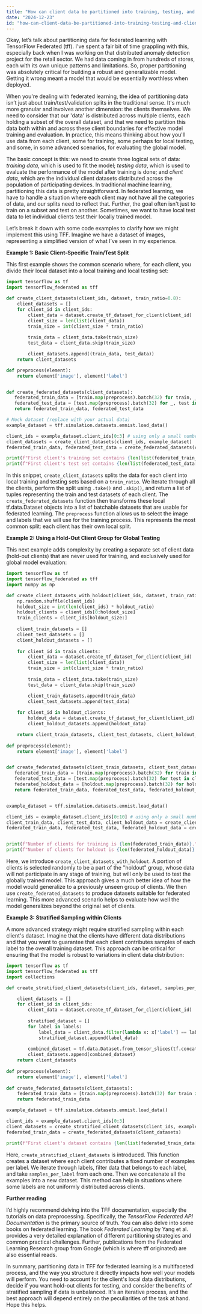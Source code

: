 ```yaml
---
title: "How can client data be partitioned into training, testing, and client sets using TFF?"
date: "2024-12-23"
id: "how-can-client-data-be-partitioned-into-training-testing-and-client-sets-using-tff"
---
```


Okay, let’s talk about partitioning data for federated learning with TensorFlow Federated (tff). I've spent a fair bit of time grappling with this, especially back when I was working on that distributed anomaly detection project for the retail sector. We had data coming in from hundreds of stores, each with its own unique patterns and limitations. So, proper partitioning was absolutely critical for building a robust and generalizable model. Getting it wrong meant a model that would be essentially worthless when deployed.

When you're dealing with federated learning, the idea of partitioning data isn’t just about train/test/validation splits in the traditional sense. It's much more granular and involves another dimension: the clients themselves. We need to consider that our 'data' is distributed across multiple clients, each holding a subset of the overall dataset, and that we need to partition this data both within and across these client boundaries for effective model training and evaluation. In practice, this means thinking about how you'll use data from each client, some for training, some perhaps for local testing, and some, in some advanced scenarios, for evaluating the global model.

The basic concept is this: we need to create three logical sets of data: *training data*, which is used to fit the model; *testing data*, which is used to evaluate the performance of the model after training is done; and *client data*, which are the individual client datasets distributed across the population of participating devices. In traditional machine learning, partitioning this data is pretty straightforward. In federated learning, we have to handle a situation where each client may not have all the categories of data, and our splits need to reflect that. Further, the goal often isn't just to train on a subset and test on another. Sometimes, we want to have local test data to let individual clients test their locally trained model.

Let’s break it down with some code examples to clarify how we might implement this using TFF. Imagine we have a dataset of images, representing a simplified version of what I’ve seen in my experience.

**Example 1: Basic Client-Specific Train/Test Split**

This first example shows the common scenario where, for each client, you divide their local dataset into a local training and local testing set:

```python
import tensorflow as tf
import tensorflow_federated as tff

def create_client_datasets(client_ids, dataset, train_ratio=0.8):
    client_datasets = []
    for client_id in client_ids:
        client_data = dataset.create_tf_dataset_for_client(client_id)
        client_size = len(list(client_data))
        train_size = int(client_size * train_ratio)
        
        train_data = client_data.take(train_size)
        test_data = client_data.skip(train_size)

        client_datasets.append((train_data, test_data))
    return client_datasets

def preprocess(element):
    return element['image'], element['label']


def create_federated_datasets(client_datasets):
   federated_train_data = [train.map(preprocess).batch(32) for train, _ in client_datasets]
   federated_test_data = [test.map(preprocess).batch(32) for _, test in client_datasets]
   return federated_train_data, federated_test_data

# Mock dataset (replace with your actual data)
example_dataset = tff.simulation.datasets.emnist.load_data()

client_ids = example_dataset.client_ids[0:3] # using only a small number of clients for the demo
client_datasets = create_client_datasets(client_ids, example_dataset)
federated_train_data, federated_test_data = create_federated_datasets(client_datasets)

print(f"First client's training set contains {len(list(federated_train_data[0]))} batches.")
print(f"First client's test set contains {len(list(federated_test_data[0]))} batches.")
```

In this snippet, `create_client_datasets` splits the data for each client into local training and testing sets based on a `train_ratio`. We iterate through all the clients, perform the split using `.take()` and `.skip()`, and return a list of tuples representing the train and test datasets of each client. The `create_federated_datasets` function then transforms these local tf.data.Dataset objects into a list of batchable datasets that are usable for federated learning. The `preprocess` function allows us to select the image and labels that we will use for the training process. This represents the most common split: each client has their own local split.

**Example 2: Using a Hold-Out Client Group for Global Testing**

This next example adds complexity by creating a separate set of client data (hold-out clients) that are never used for training, and exclusively used for global model evaluation:

```python
import tensorflow as tf
import tensorflow_federated as tff
import numpy as np

def create_client_datasets_with_holdout(client_ids, dataset, train_ratio=0.8, holdout_ratio = 0.2):
    np.random.shuffle(client_ids)
    holdout_size = int(len(client_ids) * holdout_ratio)
    holdout_clients = client_ids[0:holdout_size]
    train_clients = client_ids[holdout_size:]
    
    client_train_datasets = []
    client_test_datasets = []
    client_holdout_datasets = []
    
    for client_id in train_clients:
        client_data = dataset.create_tf_dataset_for_client(client_id)
        client_size = len(list(client_data))
        train_size = int(client_size * train_ratio)
        
        train_data = client_data.take(train_size)
        test_data = client_data.skip(train_size)

        client_train_datasets.append(train_data)
        client_test_datasets.append(test_data)
        
    for client_id in holdout_clients:
        holdout_data = dataset.create_tf_dataset_for_client(client_id)
        client_holdout_datasets.append(holdout_data)

    return client_train_datasets, client_test_datasets, client_holdout_datasets
    
def preprocess(element):
    return element['image'], element['label']


def create_federated_datasets(client_train_datasets, client_test_datasets, client_holdout_datasets):
   federated_train_data = [train.map(preprocess).batch(32) for train in client_train_datasets]
   federated_test_data = [test.map(preprocess).batch(32) for test in client_test_datasets]
   federated_holdout_data = [holdout.map(preprocess).batch(32) for holdout in client_holdout_datasets]
   return federated_train_data, federated_test_data, federated_holdout_data


example_dataset = tff.simulation.datasets.emnist.load_data()

client_ids = example_dataset.client_ids[0:10] # using only a small number of clients for the demo
client_train_data, client_test_data, client_holdout_data = create_client_datasets_with_holdout(client_ids, example_dataset)
federated_train_data, federated_test_data, federated_holdout_data = create_federated_datasets(client_train_data, client_test_data, client_holdout_data)


print(f"Number of clients for training is {len(federated_train_data)}.")
print(f"Number of clients for holdout is {len(federated_holdout_data)}.")

```

Here, we introduce `create_client_datasets_with_holdout`. A portion of clients is selected randomly to be a part of the "holdout" group, whose data will not participate in any stage of training, but will only be used to test the globally trained model. This approach gives a much better idea of how the model would generalize to a previously unseen group of clients. We then use `create_federated_datasets` to produce datasets suitable for federated learning. This more advanced scenario helps to evaluate how well the model generalizes beyond the original set of clients.

**Example 3: Stratified Sampling within Clients**

A more advanced strategy might require stratified sampling within each client's dataset. Imagine that the clients have different data distributions and that you want to guarantee that each client contributes samples of each label to the overall training dataset. This approach can be critical for ensuring that the model is robust to variations in client data distribution:

```python
import tensorflow as tf
import tensorflow_federated as tff
import collections

def create_stratified_client_datasets(client_ids, dataset, samples_per_label=5, labels = [0,1,2,3,4,5,6,7,8,9]):

    client_datasets = []
    for client_id in client_ids:
        client_data = dataset.create_tf_dataset_for_client(client_id)
        
        stratified_dataset = []
        for label in labels:
            label_data = client_data.filter(lambda x: x['label'] == label).take(samples_per_label)
            stratified_dataset.append(label_data)
            
        combined_dataset = tf.data.Dataset.from_tensor_slices(tf.concat([list(x) for x in stratified_dataset],0))
        client_datasets.append(combined_dataset)
    return client_datasets
    
def preprocess(element):
    return element['image'], element['label']
    
def create_federated_datasets(client_datasets):
    federated_train_data = [train.map(preprocess).batch(32) for train in client_datasets]
    return federated_train_data

example_dataset = tff.simulation.datasets.emnist.load_data()

client_ids = example_dataset.client_ids[0:3]
client_datasets = create_stratified_client_datasets(client_ids, example_dataset)
federated_train_data = create_federated_datasets(client_datasets)

print(f"First client's dataset contains {len(list(federated_train_data[0]))} batches.")
```
Here, `create_stratified_client_datasets` is introduced. This function creates a dataset where each client contributes a fixed number of examples per label.  We iterate through labels, filter data that belongs to each label, and take `samples_per_label` from each one. Then we concatenate all the examples into a new dataset. This method can help in situations where some labels are not uniformly distributed across clients.

**Further reading**

I’d highly recommend delving into the TFF documentation, especially the tutorials on data preprocessing. Specifically, the *TensorFlow Federated API Documentation* is the primary source of truth. You can also delve into some books on federated learning. The book *Federated Learning* by Yang et al. provides a very detailed explanation of different partitioning strategies and common practical challenges. Further, publications from the Federated Learning Research group from Google (which is where tff originated) are also essential reads.

In summary, partitioning data in TFF for federated learning is a multifaceted process, and the way you structure it directly impacts how well your models will perform. You need to account for the client's local data distributions, decide if you want hold-out clients for testing, and consider the benefits of stratified sampling if data is unbalanced. It's an iterative process, and the best approach will depend entirely on the peculiarities of the task at hand. Hope this helps.
